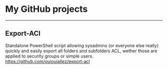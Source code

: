 # My GitHub projects
* * *

## Export-ACl
Standalone PowerShell script allowing sysadmins (or everyone else really) quickly and easily export all folders and subfolders ACL, wether those are applied to security groups or simple users.
https://github.com/ouiouiallez/export-acl
